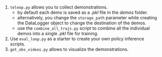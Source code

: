 1. ```teleop.py``` allows you to collect demonstrations.
    - by default each demo is saved as a _.pkl_ file in the _demos_ folder.
    - alternatively, you change the ```storage_path``` parameter while creating the DataLogger object to change the destination of the demos.
    - use the ```combine_all_trajs.py``` script to combine all the individual demos into a single _.pkl_ file for training.
2.  Use ```eval_loop.py``` as a starter to create your own policy inference scripts.
3.  ```get_obs_videos.py``` allows to visualize the demonstrations.
